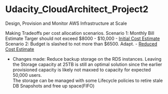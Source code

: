 # Udacity_CloudArchitect_Project2
Design, Provision and Monitor AWS Infrastructure at Scale

Making Tradeoffs per cost allocation scenarios.
Scenario 1: Monthly Bill Estimate Targer should not exceed $8000 - $10,000 - [Initial Cost Estimate](https://calculator.aws/#/estimate?id=e9b8d9187e38b54de4a39dc3bf1e42036f697e3d)
Scenario 2: Budget is slashed to not more than $6500. Adapt. - [Reduced Cost Estimate](https://calculator.aws/#/estimate?id=9cbf71d8403880304dc243cc82a92e96f7c647b4)
 - Changes made: Reduce backup storage on the RDS instances. Leaving the Storage capacity at 25TB is still an optimal solution since the earlier provisioned capacity is likely not maxxed to capacity for expected 50,000 users.  
 The storage can be managed with some Lifecycle policies to retire stale DB Snapshots and free up space(FIFO)
